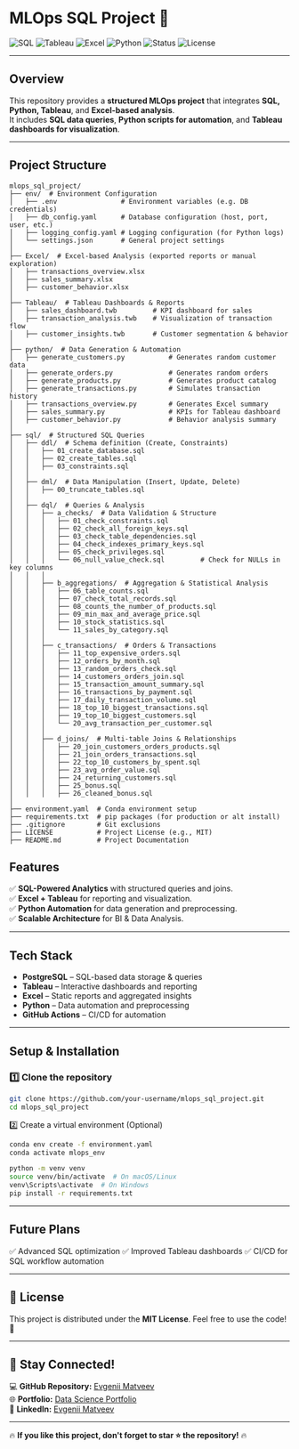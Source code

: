  # MLOps SQL Project 🚀  

![SQL](https://img.shields.io/badge/SQL-PostgreSQL-blue) ![Tableau](https://img.shields.io/badge/Tableau-Visualization-orange) ![Excel](https://img.shields.io/badge/Excel-Reports-green) ![Python](https://img.shields.io/badge/Python-Automation-yellow) ![Status](https://img.shields.io/badge/Status-Active-brightgreen) ![License](https://img.shields.io/badge/License-MIT-lightgrey)  

---

## Overview  

This repository provides a **structured MLOps project** that integrates **SQL, Python, Tableau**, and **Excel-based analysis**.  
It includes **SQL data queries**, **Python scripts for automation**, and **Tableau dashboards for visualization**.

---

## Project Structure  

```plaintext
mlops_sql_project/
├── env/  # Environment Configuration
│   ├── .env                # Environment variables (e.g. DB credentials)
│   ├── db_config.yaml      # Database configuration (host, port, user, etc.)
│   ├── logging_config.yaml # Logging configuration (for Python logs)
│   └── settings.json       # General project settings
│
├── Excel/  # Excel-based Analysis (exported reports or manual exploration)
│   ├── transactions_overview.xlsx 
│   ├── sales_summary.xlsx  
│   ├── customer_behavior.xlsx  
│
├── Tableau/  # Tableau Dashboards & Reports
│   ├── sales_dashboard.twb         # KPI dashboard for sales
│   ├── transaction_analysis.twb    # Visualization of transaction flow
│   ├── customer_insights.twb       # Customer segmentation & behavior
│
├── python/  # Data Generation & Automation
│   ├── generate_customers.py           # Generates random customer data
│   ├── generate_orders.py              # Generates random orders
│   ├── generate_products.py            # Generates product catalog
│   ├── generate_transactions.py        # Simulates transaction history
│   ├── transactions_overview.py        # Generates Excel summary
│   ├── sales_summary.py                # KPIs for Tableau dashboard
│   ├── customer_behavior.py            # Behavior analysis summary
│
├── sql/  # Structured SQL Queries
│   ├── ddl/  # Schema definition (Create, Constraints)
│   │   ├── 01_create_database.sql
│   │   ├── 02_create_tables.sql
│   │   ├── 03_constraints.sql
│   │
│   ├── dml/  # Data Manipulation (Insert, Update, Delete)
│   │   ├── 00_truncate_tables.sql
│   │
│   ├── dql/  # Queries & Analysis
│   │   ├── a_checks/  # Data Validation & Structure
│   │   │   ├── 01_check_constraints.sql
│   │   │   ├── 02_check_all_foreign_keys.sql
│   │   │   ├── 03_check_table_dependencies.sql
│   │   │   ├── 04_check_indexes_primary_keys.sql
│   │   │   ├── 05_check_privileges.sql
│   │   │   └── 06_null_value_check.sql         # Check for NULLs in key columns
│   │   │
│   │   ├── b_aggregations/  # Aggregation & Statistical Analysis
│   │   │   ├── 06_table_counts.sql
│   │   │   ├── 07_check_total_records.sql
│   │   │   ├── 08_counts_the_number_of_products.sql
│   │   │   ├── 09_min_max_and_average_price.sql
│   │   │   ├── 10_stock_statistics.sql
│   │   │   └── 11_sales_by_category.sql
│   │   │
│   │   ├── c_transactions/  # Orders & Transactions
│   │   │   ├── 11_top_expensive_orders.sql
│   │   │   ├── 12_orders_by_month.sql
│   │   │   ├── 13_random_orders_check.sql
│   │   │   ├── 14_customers_orders_join.sql
│   │   │   ├── 15_transaction_amount_summary.sql
│   │   │   ├── 16_transactions_by_payment.sql
│   │   │   ├── 17_daily_transaction_volume.sql
│   │   │   ├── 18_top_10_biggest_transactions.sql
│   │   │   ├── 19_top_10_biggest_customers.sql
│   │   │   └── 20_avg_transaction_per_customer.sql
│   │   │
│   │   ├── d_joins/  # Multi-table Joins & Relationships
│   │   │   ├── 20_join_customers_orders_products.sql  
│   │   │   ├── 21_join_orders_transactions.sql  
│   │   │   ├── 22_top_10_customers_by_spent.sql 
│   │   │   ├── 23_avg_order_value.sql 
│   │   │   ├── 24_returning_customers.sql
│   │   │   ├── 25_bonus.sql 
│   │   │   ├── 26_cleaned_bonus.sql 
│
├── environment.yaml  # Conda environment setup
├── requirements.txt  # pip packages (for production or alt install)
├── .gitignore        # Git exclusions
├── LICENSE           # Project License (e.g., MIT)
├── README.md         # Project Documentation
```

## Features

✅ **SQL-Powered Analytics** with structured queries and joins.  
✅ **Excel + Tableau** for reporting and visualization.  
✅ **Python Automation** for data generation and preprocessing.  
✅ **Scalable Architecture** for BI & Data Analysis.  

---

## Tech Stack  

- **PostgreSQL** – SQL-based data storage & queries  
- **Tableau** – Interactive dashboards and reporting  
- **Excel** – Static reports and aggregated insights  
- **Python** – Data automation and preprocessing  
- **GitHub Actions** – CI/CD for automation  

---

##  Setup & Installation  

### 1️⃣ Clone the repository  

```bash
git clone https://github.com/your-username/mlops_sql_project.git
cd mlops_sql_project
```



2️⃣ Create a virtual environment (Optional)
```bash
conda env create -f environment.yaml
conda activate mlops_env
```
```bash
python -m venv venv
source venv/bin/activate  # On macOS/Linux
venv\Scripts\activate  # On Windows
pip install -r requirements.txt
```

---
##  Future Plans
✅ Advanced SQL optimization
✅ Improved Tableau dashboards
✅ CI/CD for SQL workflow automation


---

## 📜 License  
This project is distributed under the **MIT License**. Feel free to use the code! 🚀  

---

## 📢 Stay Connected!  
💻 **GitHub Repository:** [Evgenii Matveev](https://github.com/evgeniimatveev)  
🌐 **Portfolio:** [Data Science Portfolio](https://www.datascienceportfol.io/evgeniimatveevusa)  
📌 **LinkedIn:** [Evgenii Matveev](https://www.linkedin.com/in/evgenii-matveev-510926276/)  


---

🔥 **If you like this project, don't forget to star ⭐ the repository!** 🔥
